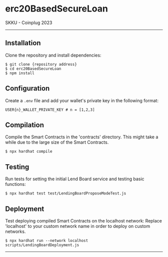 
# erc20BasedSecureLoan
SKKU - Coinplug 2023

---

## Installation

Clone the repository and install dependencies:

```
$ git clone {repository address}
$ cd erc20BasedSecureLoan
$ npm install
```

## Configuration

Create a `.env` file and add your wallet's private key in the following format:

```
USER{n}_WALLET_PRIVATE_KEY # n = [1,2,3]
```

## Compilation

Compile the Smart Contracts in the 'contracts' directory. This might take a while due to the large size of the Smart Contracts.

```
$ npx hardhat compile
```

## Testing

Run tests for setting the initial Lend Board service and testing basic functions:

```
$ npx hardhat test test/LendingBoardProposeModeTest.js
```

## Deployment

Test deploying compiled Smart Contracts on the localhost network:
Replace 'localhost' to your custom network name in order to deploy on custom networks.

```
$ npx hardhat run --network localhost scripts/LendingBoardDeployment.js
```

---

